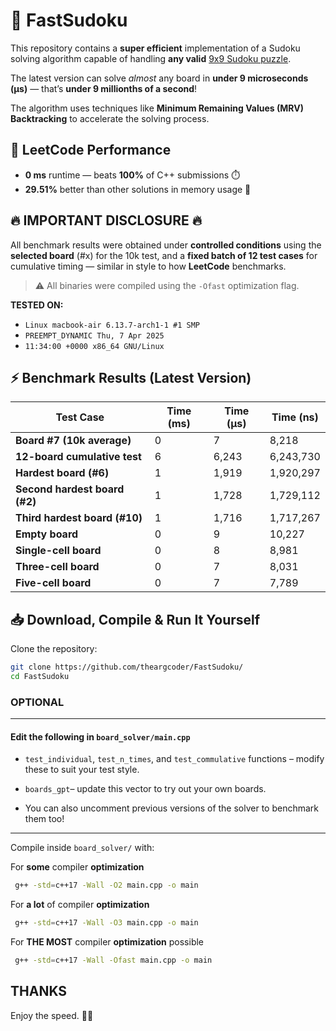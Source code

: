 # 🔢 FastSudoku

This repository contains a **super efficient** implementation of a Sudoku solving algorithm capable of handling **any valid** [9x9 Sudoku puzzle](https://github.com/theargcoder/FastSudoku/blob/main/board_validator/solution_post.md).

The latest version can solve *almost* any board in **under 9 microseconds (μs)** — that’s **under 9 millionths of a second**!

The algorithm uses techniques like **Minimum Remaining Values (MRV) Backtracking** to accelerate the solving process.


## 💨 LeetCode Performance

- **0 ms** runtime — beats **100%** of C++ submissions ⏱️
- **29.51%** better than other solutions in memory usage 🧠


## 🔥 IMPORTANT DISCLOSURE 🔥

All benchmark results were obtained under **controlled conditions** using the **selected board** (#x) for the 10k test, and a **fixed batch of 12 test cases** for cumulative timing — similar in style to how **LeetCode** benchmarks.

> ⚠️ All binaries were compiled using the `-Ofast` optimization flag.

**TESTED ON:**  
- `Linux macbook-air 6.13.7-arch1-1 #1 SMP`  
- `PREEMPT_DYNAMIC Thu, 7 Apr 2025`  
- `11:34:00 +0000 x86_64 GNU/Linux`  


## ⚡ Benchmark Results (Latest Version)


| Test Case                       | Time (ms) | Time (μs) |   Time (ns)   |
|---------------------------------|-----------|-----------|---------------|
| **Board #7 (10k average)**      |     0     |     7     |       8,218   | 
| **12-board cumulative test**    |     6     |   6,243   |     6,243,730 | 
| **Hardest board (#6)**          |     1     |   1,919   |     1,920,297 | 
| **Second hardest board (#2)**   |     1     |   1,728   |     1,729,112 | 
| **Third hardest board (#10)**   |     1     |   1,716   |     1,717,267 | 
| **Empty board**                 |     0     |     9     |      10,227   | 
| **Single-cell board**           |     0     |     8     |       8,981   | 
| **Three-cell board**            |     0     |     7     |       8,031   | 
| **Five-cell board**             |     0     |     7     |       7,789   | 



## 📥 Download, Compile & Run It Yourself

Clone the repository:

```bash
git clone https://github.com/theargcoder/FastSudoku/
cd FastSudoku
```
### OPTIONAL 

-----------------------------------------------------------------------------------------------------------------------------

#### Edit the following in `board_solver/main.cpp`

- `test_individual`, `test_n_times`, and `test_commulative` functions – modify these to suit your test style.

- `boards_gpt`– update this vector to try out your own boards.

- You can also uncomment previous versions of the solver to benchmark them too!

-----------------------------------------------------------------------------------------------------------------------------

Compile inside `board_solver/` with:

For **some** compiler **optimization**
```bash
 g++ -std=c++17 -Wall -O2 main.cpp -o main
```

For **a lot** of compiler **optimization**
```bash
 g++ -std=c++17 -Wall -O3 main.cpp -o main
```

For **THE MOST** compiler **optimization** possible
```bash
 g++ -std=c++17 -Wall -Ofast main.cpp -o main
```


## THANKS

Enjoy the speed. 🧠💨
